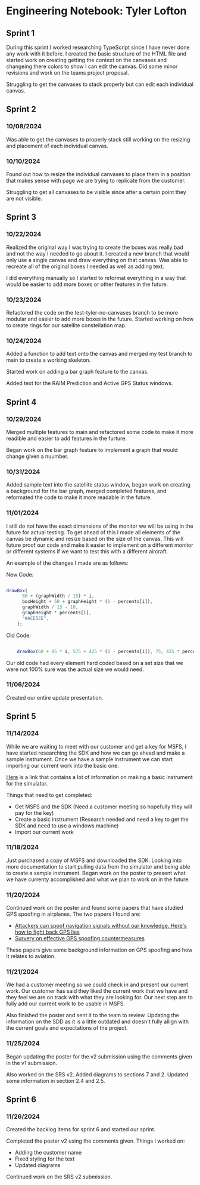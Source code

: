 # Engineering Notebook: Tyler Lofton

## Sprint 1

During this sprint I worked researching TypeScript since I have never done any work with it before. I created the basic structure of the HTML file and started work on creating getting the context on the canvases and changeing there colors to show I can edit the canvas. Did some minor revisions and work on the teams project proposal.

Struggling to get the canvases to stack properly but can edit each individual canvas.

## Sprint 2

### 10/08/2024

Was able to get the canvases to properly stack still working on the resizing and placement of each individual canvas.

### 10/10/2024

Found out how to resize the individual canvases to place them in a position that makes sense with page we are trying to replicate from the customer.

Struggling to get all canvases to be visible since after a certain point they are not visible.

## Sprint 3

### 10/22/2024

Realized the original way I was trying to create the boxes was really bad and not the way I needed to go about it. I created a new branch that would only use a single canvas and draw everything on that canvas. Was able to recreate all of the original boxes I needed as well as adding text.

I did everything manually so I started to reformat everything in a way that would be easier to add more boxes or other features in the future.

### 10/23/2024

Refactored the code on the test-tyler-no-canvases branch to be more modular and easier to add more boxes in the future. Started working on how to create rings for our satellite constellation map.

### 10/24/2024

Added a function to add text onto the canvas and merged my test branch to main to create a working skeleton.

Started work on adding a bar graph feature to the canvas.

Added text for the RAIM Prediction and Active GPS Status windows.

## Sprint 4

### 10/29/2024

Merged multiple features to main and refactored some code to make it more readible and easier to add features in the furture.

Began work on the bar graph feature to implement a graph that would change given a nuumber.

### 10/31/2024

Added sample text into the satellite status window, began work on creating a background for the bar graph, merged completed features, and reformated the code to make it more readable in the future.

### 11/01/2024

I still do not have the exact dimensions of the monitor we will be using in the future for actual testing. To get ahead of this I made all elements of the canvas be dynamic and resize based on the size of the canvas. This will future proof our code and make it easier to implement on a different monitor or different systems if we want to test this with a different aircraft.

An example of the changes I made are as follows:

New Code:
```typescript

drawBox(
      60 + (graphWidth / 15) * i,
      boxHeight + 50 + graphHeight * (1 - percents[i]),
      graphWidth / 15 - 10,
      graphHeight * percents[i],
      "#ACE5EE",
    );
```

Old Code:
```typescript

    drawBox(60 + 85 * i, 575 + 425 * (1 - percents[i]), 75, 425 * percents[i], "#ACE5EE");
```

Our old code had every element hard coded based on a set size that we were not 100% sure was the actual size we would need.

### 11/06/2024

Created our entire update presentation.

## Sprint 5

### 11/14/2024

While we are waiting to meet with our customer and get a key for MSFS, I have started researching the SDK and how we can go ahead and make a sample instrument. Once we have a sample instrument we can start importing our current work into the basic one.

[Here](https://docs.flightsimulator.com/html/mergedProjects/How_To_Make_An_Aircraft/Contents/Instruments/Creating_JS_Instrument.htm) is a link that contains a lot of information on making a basic instrument for the simulator.

Things that need to get completed:
- Get MSFS and the SDK (Need a customer meeting so hopefully they will pay for the key)
- Create a basic instrument (Research needed and need a key to get the SDK and need to use a windows machine)
- Import our current work

### 11/18/2024

Just purchased a copy of MSFS and downloaded the SDK. Looking into more documentation to start pulling data from the simulator and being able to create a sample instrument. Began work on the poster to present what we have currenty accomplished and what we plan to work on in the future.

### 11/20/2024

Continued work on the poster and found some papers that have studied GPS spoofing in airplanes. The two papers I found are:
- [Attackers can spoof navigation signals without our knowledge. Here's how to fight back GPS lies](https://ieeexplore.ieee.org/abstract/document/7524168)
- [Survery on effective GPS spoofing countermeasures](https://ieeexplore.ieee.org/document/7845038)

These papers give some background information on GPS spoofing and how it relates to aviation.

### 11/21/2024

We had a customer meeting so we could check in and present our current work. Our customer has said they liked the current work that we have and they feel we are on track with what they are looking for. Our next step are to fully add our current work to be usable in MSFS.

Also finished the poster and sent it to the team to review. Updating the information on the SDD as it is a little outdated and doesn't fully allign with the current goals and expectations of the project.

### 11/25/2024

Began updating the poster for the v2 submission using the comments given in the v1 submission. 

Also worked on the SRS v2. Added diagrams to sections 7 and 2. Updated some information in section 2.4 and 2.5.


## Sprint 6

### 11/26/2024

Created the backlog items for sprint 6 and started our sprint.

Completed the poster v2 using the comments given.
Things I worked on:
- Adding the customer name
- Fixed styling for the text
- Updated diagrams

Continued work on the SRS v2 submission.